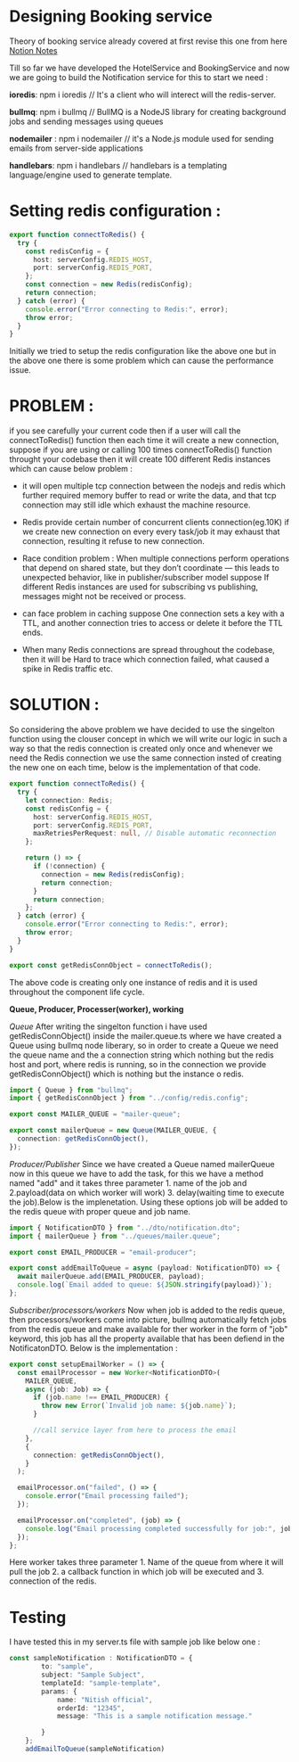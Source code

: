 # Designing Booking service

Theory of booking service already covered at first revise this one from here
[Notion Notes](https://www.notion.so/Notification-Designing-of-bookingService-206ce7b46932809f8468c274cf2ae3cf)

Till so far we have developed the HotelService and BookingService and now we are going to build the Notification service for this to start we need :

**ioredis**:
 npm i ioredis 
 // It's a client who will interect will the redis-server.

**bullmq**: 
npm i bullmq 
// BullMQ is a NodeJS library for creating background jobs and sending messages using queues

**nodemailer** : 
npm i nodemailer 
// it's a Node.js module used for sending emails from server-side applications

**handlebars**: 
npm i handlebars 
// handlebars is a templating language/engine used to generate template.

# Setting redis configuration :

```ts
export function connectToRedis() {
  try {
    const redisConfig = {
      host: serverConfig.REDIS_HOST,
      port: serverConfig.REDIS_PORT,
    };
    const connection = new Redis(redisConfig);
    return connection;
  } catch (error) {
    console.error("Error connecting to Redis:", error);
    throw error;
  }
}
```

Initially we tried to setup the redis configuration like the above one but in the above one there is some problem which can cause the performance issue.

# PROBLEM :

if you see carefully your current code then if a user will call the connectToRedis() function then each time it will create a new connection, suppose if you are using or calling 100 times connectToRedis() function throught your codebase then it will create 100 different Redis instances which can cause below problem :

- it will open multiple tcp connection between the nodejs and redis which further required memory buffer to read or write the data, and that tcp connection may still idle which exhaust the machine resource.

- Redis provide certain number of concurrent clients connection(eg.10K) if we create new connection on every every task/job it may exhaust that connection, resulting it refuse to new connection.

- Race condition problem : When multiple connections perform operations that depend on shared state, but they don’t coordinate — this leads to unexpected behavior, like in publisher/subscriber model suppose If different Redis instances are used for subscribing vs publishing, messages might not be received or process.

- can face problem in caching suppose One connection sets a key with a TTL, and another connection tries to access or delete it before the TTL ends.

- When many Redis connections are spread throughout the codebase, then it will be Hard to trace which connection failed, what caused a spike in Redis traffic etc.

# SOLUTION :

So considering the above problem we have decided to use the singelton function using the clouser concept in which we will write our logic in such a way so that the redis connection is created only once and whenever we need the Redis connection we use the same connection insted of creating the new one on each time, below is the implementation of that code.

```ts
export function connectToRedis() {
  try {
    let connection: Redis;
    const redisConfig = {
      host: serverConfig.REDIS_HOST,
      port: serverConfig.REDIS_PORT,
      maxRetriesPerRequest: null, // Disable automatic reconnection
    };

    return () => {
      if (!connection) {
        connection = new Redis(redisConfig);
        return connection;
      }
      return connection;
    };
  } catch (error) {
    console.error("Error connecting to Redis:", error);
    throw error;
  }
}

export const getRedisConnObject = connectToRedis();
```

The above code is creating only one instance of redis and it is used throughout the component life cycle.

**Queue, Producer, Processer(worker), working**

_Queue_
After writing the singelton function i have used getRedisConnObject() inside the mailer.queue.ts where we have created a Queue using bullmq node liberary, so in order to create a Queue we need the queue name and the a connection string which nothing but the redis host and port, where redis is running, so in the connection we provide getRedisConnObject() which is nothing but the instance o redis.

```ts
import { Queue } from "bullmq";
import { getRedisConnObject } from "../config/redis.config";

export const MAILER_QUEUE = "mailer-queue";

export const mailerQueue = new Queue(MAILER_QUEUE, {
  connection: getRedisConnObject(),
});
```

_Producer/Publisher_
Since we have created a Queue named mailerQueue now in this queue we have to add the task, for this we have a method named "add" and it takes three parameter 1. name of the job and 2.payload(data on which worker will work) 3. delay(waiting time to execute the job).Below is the implenetation. Using these options job will be added to the redis queue with proper queue and job name.

```ts
import { NotificationDTO } from "../dto/notification.dto";
import { mailerQueue } from "../queues/mailer.queue";

export const EMAIL_PRODUCER = "email-producer";

export const addEmailToQueue = async (payload: NotificationDTO) => {
  await mailerQueue.add(EMAIL_PRODUCER, payload);
  console.log(`Email added to queue: ${JSON.stringify(payload)}`);
};
```

_Subscriber/processors/workers_
Now when job is added to the redis queue, then processors/workers come into picture, bullmq automatically fetch jobs from the redis queue and make available for ther worker in the form of "job" keyword, this job has all the property available that has been defiend in the NotificatonDTO.
Below is the implementation :

```ts
export const setupEmailWorker = () => {
  const emailProcessor = new Worker<NotificationDTO>(
    MAILER_QUEUE,
    async (job: Job) => {
      if (job.name !== EMAIL_PRODUCER) {
        throw new Error(`Invalid job name: ${job.name}`);
      }

      //call service layer from here to process the email
    },
    {
      connection: getRedisConnObject(),
    }
  );

  emailProcessor.on("failed", () => {
    console.error("Email processing failed");
  });

  emailProcessor.on("completed", (job) => {
    console.log("Email processing completed successfully for job:", job.name);
  });
};
```
Here worker takes three parameter 1. Name of the queue from where it will pull the job 2. a callback function in which job will be executed and 3. connection of the redis.

# Testing
I have tested this in my server.ts file with sample job like below one :
```ts
const sampleNotification : NotificationDTO = {
        to: "sample",
        subject: "Sample Subject",
        templateId: "sample-template",
        params: {
            name: "Nitish official",
            orderId: "12345",
            message: "This is a sample notification message."

        }
    };
    addEmailToQueue(sampleNotification)
```

